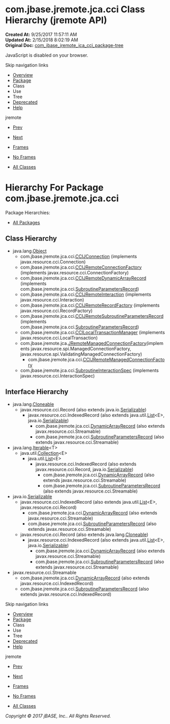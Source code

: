 # com.jbase.jremote.jca.cci Class Hierarchy (jremote   API)

**Created At:** 9/25/2017 11:57:11 AM  
**Updated At:** 2/15/2018 8:02:19 AM  
**Original Doc:** [com_jbase_jremote_jca_cci_package-tree](https://docs.jbase.com/39259-cci/com_jbase_jremote_jca_cci_package-tree)  

<!--<br>    try {<br>        if (location.href.indexOf('is-external=true') == -1) {<br>            parent.document.title="com.jbase.jremote.jca.cci Class Hierarchy (jremote   API)";<br>        }<br>    }<br>    catch(err) {<br>    }<br>//-->
JavaScript is disabled on your browser.

Skip navigation links

- [Overview](../../../../../overview-summary.html)
- [Package](./../com.jbase.jremote.jca.cci-%28jremote---api%29)
- Class
- Use
- Tree
- [Deprecated](../../../../../deprecated-list.html)
- [Help](../../../../../help-doc.html)


jremote <br>

- [Prev](./../../com.jbase.jremote.jca-class-hierarchy-%28jremote---api%29)
- [Next](./../../inflow/com.jbase.jremote.jca.inflow-class-hierarchy-%28jremote---api%29)


- [Frames](./.)
- [No Frames](./.)


- [All Classes](../../../../../allclasses-noframe.html)


<!--<br>  allClassesLink = document.getElementById("allclasses\_navbar\_top");<br>  if(window==top) {<br>    allClassesLink.style.display = "block";<br>  }<br>  else {<br>    allClassesLink.style.display = "none";<br>  }<br>  //-->

# Hierarchy For Package com.jbase.jremote.jca.cci
Package Hierarchies:
- [All Packages](../../../../../overview-tree.html)

## Class Hierarchy

- java.lang.[Object](http://java.sun.com/j2se/1.5.0/docs/api/java/lang/Object.html?is-external=true "class or interface in java.lang")
    - com.jbase.jremote.jca.cci.[CCIJConnection](./../ccijconnection-%28jremote---api%29 "class in com.jbase.jremote.jca.cci") (implements javax.resource.cci.Connection)
    - com.jbase.jremote.jca.cci.[CCIJRemoteConnectionFactory](./../ccijremoteconnectionfactory-%28jremote---api%29 "class in com.jbase.jremote.jca.cci") (implements javax.resource.cci.ConnectionFactory)
    - com.jbase.jremote.jca.cci.[CCIJRemoteDynamicArrayRecord](./../ccijremotedynamicarrayrecord-%28jremote---api%29 "class in com.jbase.jremote.jca.cci") (implements com.jbase.jremote.jca.cci.[SubroutineParametersRecord](./../subroutineparametersrecord-%28jremote---api%29 "interface in com.jbase.jremote.jca.cci"))
    - com.jbase.jremote.jca.cci.[CCIJRemoteInteraction](./../ccijremoteinteraction-%28jremote---api%29 "class in com.jbase.jremote.jca.cci") (implements javax.resource.cci.Interaction)
    - com.jbase.jremote.jca.cci.[CCIJRemoteRecordFactory](./../ccijremoterecordfactory-%28jremote---api%29 "class in com.jbase.jremote.jca.cci") (implements javax.resource.cci.RecordFactory)
    - com.jbase.jremote.jca.cci.[CCIJRemoteSubroutineParametersRecord](./../ccijremotesubroutineparametersrecord-%28jremote---api%29 "class in com.jbase.jremote.jca.cci") (implements com.jbase.jremote.jca.cci.[SubroutineParametersRecord](./../subroutineparametersrecord-%28jremote---api%29 "interface in com.jbase.jremote.jca.cci"))
    - com.jbase.jremote.jca.cci.[CCILocalTransactionManager](./../ccilocaltransactionmanager-%28jremote---api%29 "class in com.jbase.jremote.jca.cci") (implements javax.resource.cci.LocalTransaction)
    - com.jbase.jremote.jca.[JRemoteManagedConnectionFactory](./../../jremotemanagedconnectionfactory-%28jremote---api%29 "class in com.jbase.jremote.jca")(implements javax.resource.spi.ManagedConnectionFactory, javax.resource.spi.ValidatingManagedConnectionFactory)
        - com.jbase.jremote.jca.cci.[CCIJRemoteManagedConnectionFactory](./../ccijremotemanagedconnectionfactory-%28jremote---api%29 "class in com.jbase.jremote.jca.cci")
    - com.jbase.jremote.jca.cci.[SubroutineInteractionSpec](./../subroutineinteractionspec-%28jremote---api%29 "class in com.jbase.jremote.jca.cci") (implements javax.resource.cci.InteractionSpec)


## Interface Hierarchy

- java.lang.[Cloneable](http://java.sun.com/j2se/1.5.0/docs/api/java/lang/Cloneable.html?is-external=true "class or interface in java.lang")
    - javax.resource.cci.Record (also extends java.io.[Serializable](http://java.sun.com/j2se/1.5.0/docs/api/java/io/Serializable.html?is-external=true "class or interface in java.io"))
        - javax.resource.cci.IndexedRecord (also extends java.util.[List](http://java.sun.com/j2se/1.5.0/docs/api/java/util/List.html?is-external=true "class or interface in java.util")&lt;E&gt;, java.io.[Serializable](http://java.sun.com/j2se/1.5.0/docs/api/java/io/Serializable.html?is-external=true "class or interface in java.io"))
            - com.jbase.jremote.jca.cci.[DynamicArrayRecord](./../dynamicarrayrecord-%28jremote---api%29 "interface in com.jbase.jremote.jca.cci") (also extends javax.resource.cci.Streamable)
            - com.jbase.jremote.jca.cci.[SubroutineParametersRecord](./../subroutineparametersrecord-%28jremote---api%29 "interface in com.jbase.jremote.jca.cci") (also extends javax.resource.cci.Streamable)
- java.lang.[Iterable](http://java.sun.com/j2se/1.5.0/docs/api/java/lang/Iterable.html?is-external=true "class or interface in java.lang")&lt;T&gt;
    - java.util.[Collection](http://java.sun.com/j2se/1.5.0/docs/api/java/util/Collection.html?is-external=true "class or interface in java.util")&lt;E&gt;
        - java.util.[List](http://java.sun.com/j2se/1.5.0/docs/api/java/util/List.html?is-external=true "class or interface in java.util")&lt;E&gt;
            - javax.resource.cci.IndexedRecord (also extends javax.resource.cci.Record, java.io.[Serializable](http://java.sun.com/j2se/1.5.0/docs/api/java/io/Serializable.html?is-external=true "class or interface in java.io"))
                - com.jbase.jremote.jca.cci.[DynamicArrayRecord](./../dynamicarrayrecord-%28jremote---api%29 "interface in com.jbase.jremote.jca.cci") (also extends javax.resource.cci.Streamable)
                - com.jbase.jremote.jca.cci.[SubroutineParametersRecord](./../subroutineparametersrecord-%28jremote---api%29 "interface in com.jbase.jremote.jca.cci") (also extends javax.resource.cci.Streamable)
- java.io.[Serializable](http://java.sun.com/j2se/1.5.0/docs/api/java/io/Serializable.html?is-external=true "class or interface in java.io")
    - javax.resource.cci.IndexedRecord (also extends java.util.[List](http://java.sun.com/j2se/1.5.0/docs/api/java/util/List.html?is-external=true "class or interface in java.util")&lt;E&gt;, javax.resource.cci.Record)
        - com.jbase.jremote.jca.cci.[DynamicArrayRecord](./../dynamicarrayrecord-%28jremote---api%29 "interface in com.jbase.jremote.jca.cci") (also extends javax.resource.cci.Streamable)
        - com.jbase.jremote.jca.cci.[SubroutineParametersRecord](./../subroutineparametersrecord-%28jremote---api%29 "interface in com.jbase.jremote.jca.cci") (also extends javax.resource.cci.Streamable)
    - javax.resource.cci.Record (also extends java.lang.[Cloneable](http://java.sun.com/j2se/1.5.0/docs/api/java/lang/Cloneable.html?is-external=true "class or interface in java.lang"))
        - javax.resource.cci.IndexedRecord (also extends java.util.[List](http://java.sun.com/j2se/1.5.0/docs/api/java/util/List.html?is-external=true "class or interface in java.util")&lt;E&gt;, java.io.[Serializable](http://java.sun.com/j2se/1.5.0/docs/api/java/io/Serializable.html?is-external=true "class or interface in java.io"))
            - com.jbase.jremote.jca.cci.[DynamicArrayRecord](./../dynamicarrayrecord-%28jremote---api%29 "interface in com.jbase.jremote.jca.cci") (also extends javax.resource.cci.Streamable)
            - com.jbase.jremote.jca.cci.[SubroutineParametersRecord](./../subroutineparametersrecord-%28jremote---api%29 "interface in com.jbase.jremote.jca.cci") (also extends javax.resource.cci.Streamable)
- javax.resource.cci.Streamable
    - com.jbase.jremote.jca.cci.[DynamicArrayRecord](./../dynamicarrayrecord-%28jremote---api%29 "interface in com.jbase.jremote.jca.cci") (also extends javax.resource.cci.IndexedRecord)
    - com.jbase.jremote.jca.cci.[SubroutineParametersRecord](./../subroutineparametersrecord-%28jremote---api%29 "interface in com.jbase.jremote.jca.cci") (also extends javax.resource.cci.IndexedRecord)

Skip navigation links

- [Overview](../../../../../overview-summary.html)
- [Package](./../com.jbase.jremote.jca.cci-%28jremote---api%29)
- Class
- Use
- Tree
- [Deprecated](../../../../../deprecated-list.html)
- [Help](../../../../../help-doc.html)


jremote <br>

- [Prev](./../../com.jbase.jremote.jca-class-hierarchy-%28jremote---api%29)
- [Next](./../../inflow/com.jbase.jremote.jca.inflow-class-hierarchy-%28jremote---api%29)


- [Frames](./.)
- [No Frames](./.)


- [All Classes](../../../../../allclasses-noframe.html)


<!--<br>  allClassesLink = document.getElementById("allclasses\_navbar\_bottom");<br>  if(window==top) {<br>    allClassesLink.style.display = "block";<br>  }<br>  else {<br>    allClassesLink.style.display = "none";<br>  }<br>  //-->

*Copyright © 2017 jBASE, Inc.. All Rights Reserved.*
